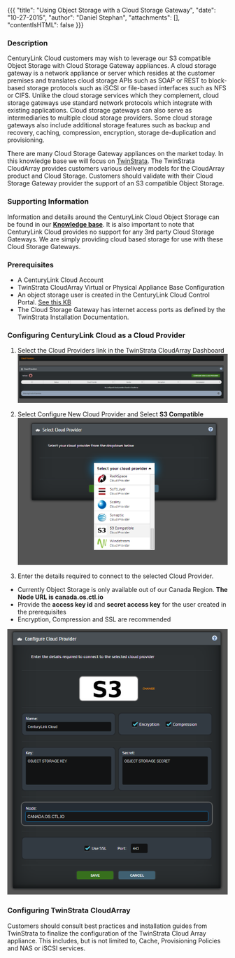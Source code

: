{{{
  "title": "Using Object Storage with a Cloud Storage Gateway",
  "date": "10-27-2015",
  "author": "Daniel Stephan",
  "attachments": [],
  "contentIsHTML": false
}}}

### Description
CenturyLink Cloud customers may wish to leverage our S3 compatible Object Storage with Cloud Storage Gateway appliances. A cloud storage gateway is a network appliance or server which resides at the customer premises and translates cloud storage APIs such as SOAP or REST to block-based storage protocols such as iSCSI or file-based interfaces such as NFS or CIFS. Unlike the cloud storage services which they complement, cloud storage gateways use standard network protocols which integrate with existing applications. Cloud storage gateways can also serve as intermediaries to multiple cloud storage providers. Some cloud storage gateways also include additional storage features such as backup and recovery, caching, compression, encryption, storage de-duplication and provisioning.

There are many Cloud Storage Gateway appliances on the market today. In this knowledge base we will focus on [TwinStrata](http://www.twinstrata.com/). The TwinStrata CloudArray provides customers various delivery models for the CloudArray product and Cloud Storage. Customers should validate with their Cloud Storage Gateway provider the support of an S3 compatible Object Storage.

### Supporting Information
Information and details around the CenturyLink Cloud Object Storage can be found in our **[Knowledge base](https://t3n.zendesk.com/forums/20789095-Object-Storage)**. It is also important to note that CenturyLink Cloud provides no support for any 3rd party Cloud Storage Gateways. We are simply providing cloud based storage for use with these Cloud Storage Gateways.

### Prerequisites
* A CenturyLink Cloud Account
* TwinStrata CloudArray Virtual or Physical Appliance Base Configuration
* An object storage user is created in the CenturyLink Cloud Control Portal. <a href="https://t3n.zendesk.com/entries/21648384-Using-Object-Storage-from-the-Control-Portal">See this KB</a>
* The Cloud Storage Gateway has internet access ports as defined by the TwinStrata Installation Documentation.

### Configuring CenturyLink Cloud as a Cloud Provider
1. Select the Cloud Providers link in the TwinStrata CloudArray Dashboard  
![using-object-storage-with-a-cloud-storage-gateway-01](../images/using-object-storage-with-a-cloud-storage-gateway-01.png)

2. Select Configure New Cloud Provider and Select **S3 Compatible**  
![using-object-storage-with-a-cloud-storage-gateway-02](../images/using-object-storage-with-a-cloud-storage-gateway-02.png)

3. Enter the details required to connect to the selected Cloud Provider.
 * Currently Object Storage is only available out of our Canada Region. **The Node URL is canada.os.ctl.io**
 * Provide the **access key id** and **secret access key** for the user created in the prerequisites
 * Encryption, Compression and SSL are recommended

![using-object-storage-with-a-cloud-storage-gateway-03](../images/using-object-storage-with-a-cloud-storage-gateway-03.png)

### Configuring TwinStrata CloudArray
Customers should consult best practices and installation guides from TwinStrata to finalize the configuration of the TwinStrata Cloud Array appliance. This includes, but is not limited to, Cache, Provisioning Policies and NAS or iSCSI services.

